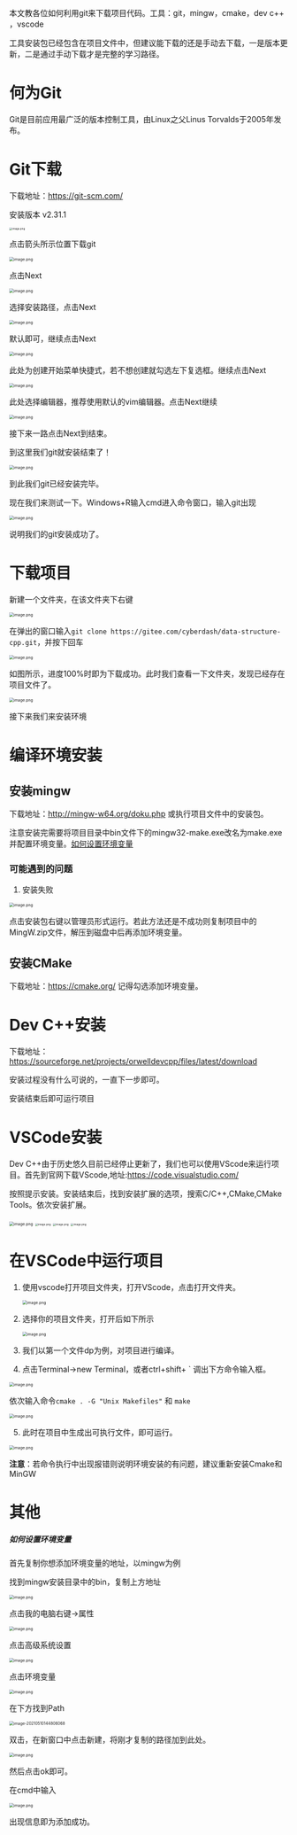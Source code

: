 

本文教各位如何利用git来下载项目代码。工具：git，mingw，cmake，dev c++ ，vscode

工具安装包已经包含在项目文件中，但建议能下载的还是手动去下载，一是版本更新，二是通过手动下载才是完整的学习路径。

# 何为Git

Git是目前应用最广泛的版本控制工具，由Linux之父Linus Torvalds于2005年发布。

# Git下载

下载地址：https://git-scm.com/

安装版本 v2.31.1

<img src="https://i.loli.net/2021/04/27/UmwWS6DQkXau9fb.png" alt="image.png" style="zoom: 33%;" />

点击箭头所示位置下载git

<img src="https://i.loli.net/2021/04/27/MPitJ8yHSNpFhTG.png" alt="image.png" style="zoom:50%;" />

点击Next

<img src="https://i.loli.net/2021/04/27/tg6xe72Wf94cjzr.png" alt="image.png" style="zoom:50%;" />

选择安装路径，点击Next

<img src="https://i.loli.net/2021/04/27/YBlR1zAn96UM3Na.png" alt="image.png" style="zoom:50%;" />

默认即可，继续点击Next

<img src="https://i.loli.net/2021/04/27/L2PiQZFJkCa7W1z.png" alt="image.png" style="zoom:50%;" />

此处为创建开始菜单快捷式，若不想创建就勾选左下复选框。继续点击Next

<img src="https://i.loli.net/2021/04/27/lOb14I6LjPgyUGQ.png" alt="image.png" style="zoom:50%;" />

此处选择编辑器，推荐使用默认的vim编辑器。点击Next继续

<img src="https://i.loli.net/2021/04/27/bUOaomj59iTR7CY.png" alt="image.png" style="zoom:50%;" />

接下来一路点击Next到结束。

到这里我们git就安装结束了！

<img src="https://i.loli.net/2021/04/27/6DCeXkt2Ipc1TVU.png" alt="image.png" style="zoom:50%;" />

到此我们git已经安装完毕。

现在我们来测试一下。Windows+R输入cmd进入命令窗口，输入git出现

<img src="https://i.loli.net/2021/05/10/mA71OHs2Zu54XyS.png" alt="image.png" style="zoom:50%;" />

说明我们的git安装成功了。

# 下载项目

新建一个文件夹，在该文件夹下右键

<img src="https://i.loli.net/2021/05/06/KBPeTWRfVL3Dcvr.png" alt="image.png" style="zoom: 50%;" />

在弹出的窗口输入`git clone https://gitee.com/cyberdash/data-structure-cpp.git`，并按下回车

<img src="https://i.loli.net/2021/05/06/tfIdjsCX2HwYBPU.png" alt="image.png" style="zoom:50%;" />

如图所示，进度100%时即为下载成功。此时我们查看一下文件夹，发现已经存在项目文件了。

<img src="https://i.loli.net/2021/05/06/yCbZDcqOhrUvYzi.png" alt="image.png" style="zoom:50%;" />

接下来我们来安装环境

# 编译环境安装

## 安装mingw

下载地址：http://mingw-w64.org/doku.php 或执行项目文件中的安装包。

注意安装完需要将项目目录中bin文件下的mingw32-make.exe改名为make.exe并配置环境变量。[如何设置环境变量](#如何设置环境变量)

### 可能遇到的问题

1. 安装失败

<img src="https://i.loli.net/2021/05/10/K6przVZBjJX3sW1.png" alt="image.png" style="zoom:50%;" />

点击安装包右键以管理员形式运行。若此方法还是不成功则复制项目中的MingW.zip文件，解压到磁盘中后再添加环境变量。

## 安装CMake

下载地址：https://cmake.org/
记得勾选添加环境变量。

# Dev C++安装

下载地址：https://sourceforge.net/projects/orwelldevcpp/files/latest/download

安装过程没有什么可说的，一直下一步即可。

安装结束后即可运行项目

# VSCode安装

Dev C++由于历史悠久目前已经停止更新了，我们也可以使用VScode来运行项目。首先到官网下载VScode,地址:https://code.visualstudio.com/

按照提示安装。安装结束后，找到安装扩展的选项，搜索C/C++,CMake,CMake Tools。依次安装扩展。

<img src="https://i.loli.net/2021/05/06/Pkofrjbw2iJXMDU.png" alt="image.png" style="zoom:50%;" />

<img src="https://i.loli.net/2021/05/06/Nv5qDQf2wumXgcr.png" alt="image.png" style="zoom:33%;" />

<img src="https://i.loli.net/2021/05/06/rqRIhjmd8WVn6i7.png" alt="image.png" style="zoom:33%;" />

<img src="https://i.loli.net/2021/05/06/POncGdqyVsZoXNH.png" alt="image.png" style="zoom:33%;" />

# 在VSCode中运行项目

1. 使用vscode打开项目文件夹，打开VScode，点击打开文件夹。

    <img src="https://i.loli.net/2021/05/07/GZR8UzOydqcIfur.png" alt="image.png" style="zoom:50%;" />

2. 选择你的项目文件夹，打开后如下所示

    <img src="https://i.loli.net/2021/05/07/fsNVLhmHPADEv1I.png" alt="image.png" style="zoom:50%;" />

3. 我们以第一个文件dp为例，对项目进行编译。

4. 点击Terminal->new Terminal，或者ctrl+shift+ \` 调出下方命令输入框。

<img src="https://i.loli.net/2021/05/07/okTSFRKiAt6Xs7J.png" alt="image.png" style="zoom:50%;"/>

依次输入命令`cmake . -G "Unix Makefiles"` 和 `make`

<img src="https://i.loli.net/2021/05/07/DghKi3qIn18yLBF.png" alt="image.png" style="zoom:50%;" />

5. 此时在项目中生成出可执行文件，即可运行。

<img src="https://i.loli.net/2021/05/07/inc3LgFWpemSsDZ.png" alt="image.png" style="zoom:50%;"  />

**注意**：若命令执行中出现报错则说明环境安装的有问题，建议重新安装Cmake和MinGW


# 其他

##### 如何设置环境变量

首先复制你想添加环境变量的地址，以mingw为例

找到mingw安装目录中的bin，复制上方地址

<img src="https://i.loli.net/2021/05/10/ruLA5yV1acBqiEd.png" alt="image.png" style="zoom:50%;" />

点击我的电脑右键->属性

<img src="https://i.loli.net/2021/05/10/Fq6KwWQzvNka1eS.png" alt="image.png" style="zoom:50%;" />

点击高级系统设置

<img src="https://i.loli.net/2021/05/10/Ulp9IqzA3FkjTHi.png" alt="image.png" style="zoom:50%;" />

点击环境变量

<img src="https://i.loli.net/2021/05/10/djW81KMORzPolEf.png" alt="image.png" style="zoom:50%;" />

在下方找到Path

<img src="C:\Users\lei.yu\AppData\Roaming\Typora\typora-user-images\image-20210510144806068.png" alt="image-20210510144806068" style="zoom:50%;" />

双击，在新窗口中点击新建，将刚才复制的路径加到此处。

<img src="https://i.loli.net/2021/05/10/uXv638cEz7WweZT.png" alt="image.png" style="zoom:50%;" />

然后点击ok即可。

在cmd中输入

<img src="https://i.loli.net/2021/05/10/UnFceNuqkSiCsj4.png" alt="image.png" style="zoom:50%;" />

出现信息即为添加成功。
